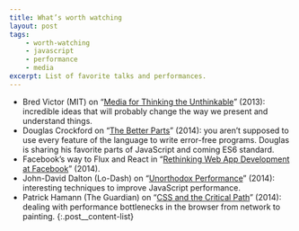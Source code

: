 ```yaml
---
title: What’s worth watching
layout: post
tags:
    - worth-watching
    - javascript
    - performance
    - media
excerpt: List of favorite talks and performances.
---
```


- Bred Victor (MIT) on “[Media for Thinking the Unthinkable](https://vimeo.com/67076984)” (2013): incredible ideas that will probably change the way we present and understand things.
- Douglas Crockford on “[The Better Parts](http://www.youtube.com/watch?v=bo36MrBfTk4)” (2014): you aren’t supposed to use every feature of the language to write error-free programs. Douglas is sharing his favorite parts of JavaScript and coming ES6 standard.
- Facebook’s way to Flux and React in “[Rethinking Web App Development at Facebook](http://www.youtube.com/watch?v=nYkdrAPrdcw)” (2014).
- John-David Dalton (Lo-Dash) on “[Unorthodox Performance](http://www.youtube.com/watch?v=NthmeLEhDDM)” (2014): interesting techniques to improve JavaScript performance.
- Patrick Hamann (The Guardian) on “[CSS and the Critical Path](http://www.youtube.com/watch?v=_0Fk85to6hA)” (2014): dealing with performance bottlenecks in the browser from network to painting.
{:.post__content-list}

